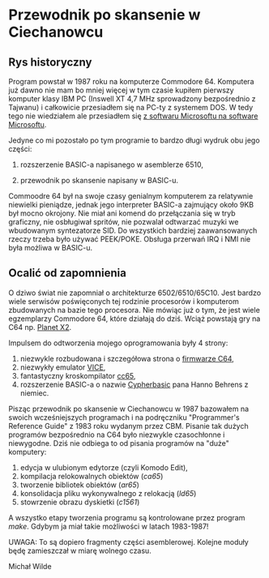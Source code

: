 # Przewodnik po skansenie w Ciechanowcu

## Rys historyczny

Program powstał w 1987 roku na komputerze Commodore 64. Komputera już dawno nie mam bo mniej więcej
w tym czasie kupiłem pierwszy komputer klasy IBM PC (Inswell XT 4,7 MHz sprowadzony bezpośrednio z Tajwanu)
i całkowicie przesiadłem się na PC-ty z systemem DOS. W tedy tego nie wiedziałem ale przesiadłem się [z 
softwaru Microsoftu na software Microsoftu](https://www.c64-wiki.com/wiki/Microsoft).

Jedyne co mi pozostało po tym programie to bardzo długi wydruk obu jego części:

1. rozszerzenie BASIC-a napisanego w asemblerze 6510,

2. przewodnik po skansenie napisany w BASIC-u.

Commoodre 64 był na swoje czasy genialnym komputerem za relatywnie niewielki pieniądze,
jednak jego interpreter BASIC-a zajmujący około 9KB był mocno okrojony. Nie miał ani komend
do przełączania się w tryb graficzny, nie osbługiwał spritów, nie pozwalał odtwarzać muzyki we wbudowanym
syntezatorze SID. Do wszystkich bardziej zaawansowanych rzeczy trzeba było używać PEEK/POKE. Obsługa
przerwań IRQ i NMI nie była możliwa w BASIC-u.

## Ocalić od zapomnienia

O dziwo świat nie zapomniał o architekturze 6502/6510/65C10. Jest bardzo wiele serwisów poświęconych tej rodzinie 
procesorów i komputerom zbudowanych na bazie tego procesora. Nie mówiąc już o tym, że jest wiele egzemplarzy Commodore 
64, które działają do dziś. Wciąż powstają gry na C64 np. [Planet X2](https://www.youtube.com/watch?v=NB_VBl7ut9Y).

Impulsem do odtworzenia mojego oprogramowania były 4 strony:

1. niezwykle rozbudowana i szczegółowa strona o [firmwarze C64](http://unusedino.de/ec64/technical/aay/c64/),
2. niezwykły emulator [VICE](http://vice-emu.sourceforge.net/),
3. fantastyczny kroskompilator [cc65](https://www.cc65.org/),
4. rozszerzenie BASIC-a o nazwie [Cypherbasic](https://github.com/silizium/cypherbasic) pana Hanno Behrens z niemiec.

Pisząc przewodnik po skansenie w Ciechanowcu w 1987 bazowałem na swoich wcześniejszych programach i na podręczniku
"Programmer's Reference Guide" z 1983 roku wydanym przez CBM. Pisanie tak dużych programów bezpośrednio na C64 było 
niezwykle czasochłonne i niewygodne. Dziś nie odbiega to od pisania programów na "duże" komputery:

1. edycja w ulubionym edytorze (czyli Komodo Edit),
2. kompilacja relokowalnych obiektów (*ca65*)
3. tworzenie bibliotek obiektów (*ar65*)
4. konsolidacja pliku wykonywalnego z relokacją (*ld65*)
5. stowrzenie obrazu dyskietki (*c1561*)

A wszystko etapy tworzenia programu są kontrolowane przez program *make*. Gdybym ja miał takie możliwości 
w latach 1983-1987!

UWAGA: To są dopiero fragmenty części asemblerowej. Kolejne moduły będę zamieszczał w miarę wolnego czasu.

Michał Wilde

